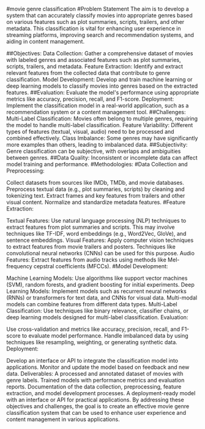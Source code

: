 #movie genre classification
#Problem Statement
The aim is to develop a system that can accurately classify movies into appropriate genres based on various features such as plot summaries, scripts, trailers, and other metadata. This classification is vital for enhancing user experience in streaming platforms, improving search and recommendation systems, and aiding in content management.

##Objectives:
Data Collection: Gather a comprehensive dataset of movies with labeled genres and associated features such as plot summaries, scripts, trailers, and metadata.
Feature Extraction: Identify and extract relevant features from the collected data that contribute to genre classification.
Model Development: Develop and train machine learning or deep learning models to classify movies into genres based on the extracted features.
##Evaluation: Evaluate the model's performance using appropriate metrics like accuracy, precision, recall, and F1-score.
Deployment: Implement the classification model in a real-world application, such as a recommendation system or a content management tool.
##Challenges:
Multi-Label Classification: Movies often belong to multiple genres, requiring the model to handle multi-label classification.
Feature Variability: Different types of features (textual, visual, audio) need to be processed and combined effectively.
Class Imbalance: Some genres may have significantly more examples than others, leading to imbalanced data.
##Subjectivity: Genre classification can be subjective, with overlaps and ambiguities between genres.
##Data Quality: Inconsistent or incomplete data can affect model training and performance.
#Methodologies:
#Data Collection and Preprocessing:

Collect datasets from sources like IMDb, TMDb, and movie databases.
Preprocess textual data (e.g., plot summaries, scripts) by cleaning and tokenizing text.
Extract frames and key features from trailers and other visual content.
Normalize and standardize metadata features.
#Feature Extraction:

Textual Features: Use natural language processing (NLP) techniques to extract features from plot summaries and scripts. This may involve techniques like TF-IDF, word embeddings (e.g., Word2Vec, GloVe), and sentence embeddings.
Visual Features: Apply computer vision techniques to extract features from movie trailers and posters. Techniques like convolutional neural networks (CNNs) can be used for this purpose.
Audio Features: Extract features from audio tracks using methods like Mel-frequency cepstral coefficients (MFCCs).
#Model Development:

Machine Learning Models: Use algorithms like support vector machines (SVM), random forests, and gradient boosting for initial experiments.
Deep Learning Models: Implement models such as recurrent neural networks (RNNs) or transformers for text data, and CNNs for visual data. Multi-modal models can combine features from different data types.
Multi-Label Classification: Use techniques like binary relevance, classifier chains, or deep learning models designed for multi-label classification.
Evaluation:

Use cross-validation and metrics like accuracy, precision, recall, and F1-score to evaluate model performance.
Handle imbalanced data by using techniques like resampling, weighting, or generating synthetic data.
Deployment:

Develop an interface or API to integrate the classification model into applications.
Monitor and update the model based on feedback and new data.
Deliverables:
A processed and annotated dataset of movies with genre labels.
Trained models with performance metrics and evaluation reports.
Documentation of the data collection, preprocessing, feature extraction, and model development processes.
A deployment-ready model with an interface or API for practical applications.
By addressing these objectives and challenges, the goal is to create an effective movie genre classification system that can be used to enhance user experience and content management in various applications.
